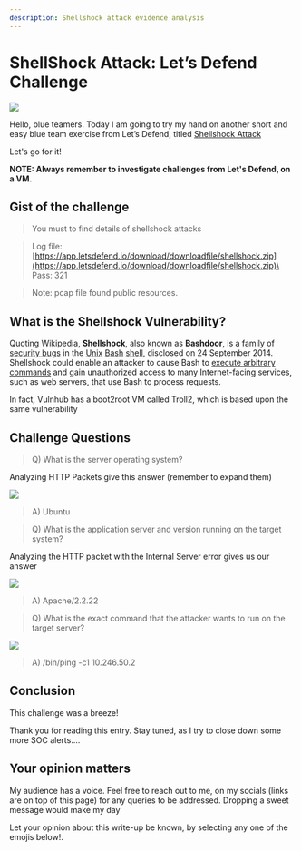 ```yaml
---
description: Shellshock attack evidence analysis
---
```


# ShellShock Attack: Let’s Defend Challenge

&#x20;                                        ![](https://cdn-images-1.medium.com/max/1000/1\*bbSSbnPCASB799173M8OSw.png)

Hello, blue teamers. Today I am going to try my hand on another short and easy blue team exercise from Let’s Defend, titled [Shellshock Attack](https://app.letsdefend.io/dfir/dfir/shellshock-attack/)

Let's go for it!

**NOTE: Always remember to investigate challenges from Let's Defend, on a VM.**

## Gist of the challenge

> You must to find details of shellshock attacks

> Log file: [https://app.letsdefend.io/download/downloadfile/shellshock.zip](https://app.letsdefend.io/download/downloadfile/shellshock.zip)\
> Pass: 321

> Note: pcap file found public resources.

## What is the Shellshock Vulnerability?

Quoting Wikipedia, **Shellshock**, also known as **Bashdoor**, is a family of [security bugs](https://en.wikipedia.org/wiki/Security\_bug) in the [Unix](https://en.wikipedia.org/wiki/Unix) [Bash](https://en.wikipedia.org/wiki/Bash\_\(Unix\_shell\)) [shell](https://en.wikipedia.org/wiki/Shell\_\(computing\)), disclosed on 24 September 2014. Shellshock could enable an attacker to cause Bash to [execute arbitrary commands](https://en.wikipedia.org/wiki/Arbitrary\_code\_execution) and gain unauthorized access to many Internet-facing services, such as web servers, that use Bash to process requests.

In fact, Vulnhub has a boot2root VM called Troll2, which is based upon the same vulnerability

## Challenge Questions

> Q) What is the server operating system?

Analyzing HTTP Packets give this answer (remember to expand them)

&#x20;                                     ![](https://cdn-images-1.medium.com/max/1000/1\*FnoGURi1wWS3YzlvbGG4ZQ.png)

> A) Ubuntu

> Q) What is the application server and version running on the target system?

Analyzing the HTTP packet with the Internal Server error gives us our answer

&#x20;                                         ![](https://cdn-images-1.medium.com/max/1000/1\*9J1k1I2qP2U7T-rIKf101Q.png)

> A) Apache/2.2.22

> Q) What is the exact command that the attacker wants to run on the target server?

&#x20;                                           ![](https://cdn-images-1.medium.com/max/1000/1\*X01cBGnswe\_VJd742jPeNw.png)

> A) /bin/ping -c1 10.246.50.2

## Conclusion

This challenge was a breeze!

Thank you for reading this entry. Stay tuned, as I try to close down some more SOC alerts....

## Your opinion matters

My audience has a voice. Feel free to reach out to me, on my socials (links are on top of this page) for any queries to be addressed. Dropping a sweet message would make my day

Let your opinion about this write-up be known, by selecting any one of the emojis below!.
